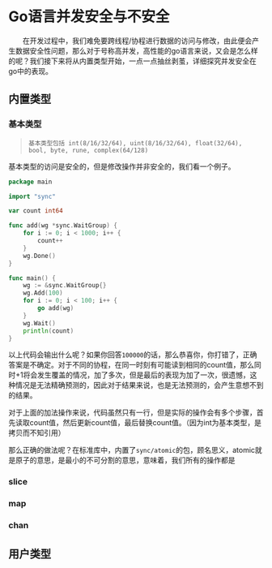 # Go语言并发安全与不安全

&emsp;&emsp;在开发过程中，我们难免要跨线程/协程进行数据的访问与修改，由此便会产生数据安全性问题，那么对于号称高并发，高性能的go语言来说，又会是怎么样的呢？我们接下来将从内置类型开始，一点一点抽丝剥茧，详细探究并发安全在go中的表现。
## 内置类型
### 基本类型
> `基本类型包括 int(8/16/32/64), uint(8/16/32/64), float(32/64), bool, byte, rune, complex(64/128)`

基本类型的访问是安全的，但是修改操作并非安全的，我们看一个例子。
``` Go
package main

import "sync"

var count int64

func add(wg *sync.WaitGroup) {
	for i := 0; i < 1000; i++ {
		count++
	}
	wg.Done()
}

func main() {
	wg := &sync.WaitGroup{}
	wg.Add(100)
	for i := 0; i < 100; i++ {
		go add(wg)
	}
	wg.Wait()
	println(count)
}
```
以上代码会输出什么呢？如果你回答`100000`的话，那么恭喜你，你打错了，正确答案是不确定。对于不同的协程，在同一时刻有可能读到相同的count值，那么同时+1将会发生覆盖的情况，加了多次，但是最后的表现为加了一次，很遗憾，这种情况是无法精确预测的，因此对于结果来说，也是无法预测的，会产生意想不到的结果。

对于上面的加法操作来说，代码虽然只有一行，但是实际的操作会有多个步骤，首先读取count值，然后更新count值，最后替换count值。（因为int为基本类型，是拷贝而不知引用）

那么正确的做法呢？在标准库中，内置了`sync/atomic`的包，顾名思义，atomic就是原子的意思，是最小的不可分割的意思，意味着，我们所有的操作都是
### slice
### map
### chan
## 用户类型
